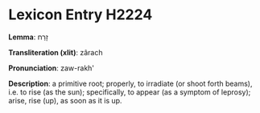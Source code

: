 # Lexicon Entry H2224

**Lemma**: זָרַח

**Transliteration (xlit)**: zârach

**Pronunciation**: zaw-rakh'

**Description**:
a primitive root; properly, to irradiate (or shoot forth beams), i.e. to rise (as the sun); specifically, to appear (as a symptom of leprosy); arise, rise (up), as soon as it is up.
